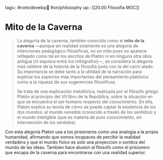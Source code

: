 tags:: #note/develop🍃  #on/philosophy 
up:: [[20.00 Filosofia MOC]]
# Mito de la Caverna
> La alegoría de la caverna, también conocida como el **mito de la caverna** —aunque en realidad solamente es una alegoría de intenciones pedagógico-filosóficas, no un mito pues no aparece reflejado como tal en los escritos de Platón ni en ninguna otra obra antigua (ni siquiera entre los mitógrafos)—, se considera la alegoría más célebre de la historia de la filosofía junto con la del carro alado. Su importancia se debe tanto a la utilidad de la narración para explicar los aspectos más importantes del pensamiento platónico como a la riqueza de sus sugerencias filosóficas.
>
> Se trata de una explicación metafórica, realizada por el filósofo griego Platón al principio del VII libro de la República, sobre la situación en que se encuentra el ser humano respecto del conocimiento. En ella, Platón explica su teoría de cómo se puede captar la existencia de los dos mundos: el mundo sensible (conocido a través de los sentidos) y el mundo inteligible (que es materia de puro conocimiento, sin intervención de los sentidos).

Con esta alegoria Platon usa a los prisioneros como una analogia a la propia humanidad, afirmando que somos incapaces de percibir la realidad verdadera y que el mundo fisico es solo una proyeccion o sombra del mundo de las ideas. Tambien hace alusion al filosofo como el prisionero que escapa de la caverna para encontrarse con una realidad superior.